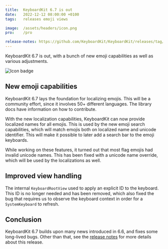 ```yaml
---
title:  KeyboardKit 6.7 is out
date:   2022-12-12 08:00:00 +0100
tags:   releases emoji views

image:  /assets/headers/icon.png
pro:    /pro

release-notes: https://github.com/KeyboardKit/KeyboardKit/releases/tag/6.7.0
---
```


KeyboardKit 6.7 is out, with a bunch of new emoji capabilities as well as various adjustments.

![Icon badge]({{page.image}})


## New emoji capabilities

KeyboardKit 6.7 lays the foundation for localizing emojis. This will be a community effort, since it involves 50+ different languages. The library docs have information on how to contribute.

With the new localization capabilities, KeyboardKit can now provide localized names for all emojis. This is used by the new emoji search capabilities, which will match emojis both on localized name and unicode identifier. This will make it possible to later add a search bar to the emoji keyboards.

While working on these features, it turned out that most flag emojis had invalid unicode names. This has been fixed with a unicode name override, which will be used by the localizations as well.


## Improved view handling

The internal `KeyboardRootView` used to apply an explicit ID to the keyboard. This ID is no longer needed and has been removed, which also fixed the bug that requires us to observe the keyboard context in order for a `SystemKeyboard` to refresh.


## Conclusion

KeyboardKit 6.7 builds upon many news introduced in 6.6, and fixes some long-lived bugs. Other than that, see the [release notes]({{page.release-notes}}) for more details about this release.